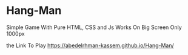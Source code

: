 # Hang-Man

Simple Game With Pure HTML, CSS and Js 
Works On Big Screen Only 1000px

the Link To Play https://abedelrhman-kassem.github.io/Hang-Man/
